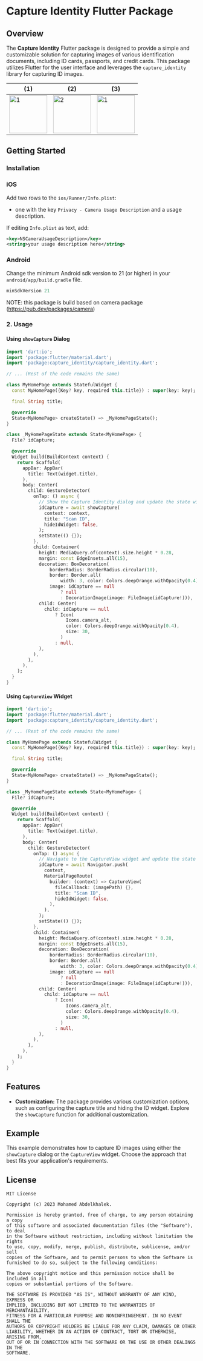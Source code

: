 # Capture Identity Flutter Package

## Overview

The **Capture Identity** Flutter package is designed to provide a simple and customizable solution for capturing images of various identification documents, including ID cards, passports, and credit cards. This package utilizes Flutter for the user interface and leverages the `capture_identity` library for capturing ID images.

| (1)                                                                                                                         | (2)                                                                                                                         | (3)                                                                                                                   |
| ------------------------------------------------------------------------------------------------------------------------------- | ---------------------------------------------------------------------------------------------------------------------------- | ---------------------------------------------------------------------------------------------------------------------------- |
| <img src="https://github.com/mohamed296/capture_identity/blob/main/assets/1.jpeg?raw=true?raw=true" alt="1" width="100"> | <img src="https://github.com/mohamed296/capture_identity/blob/main/assets/2.jpeg?raw=true?raw=true" alt="2" width="100"> | <img src="https://github.com/mohamed296/capture_identity/blob/main/assets/3.jpeg?raw=true?raw=true" alt="1" width="100">                                                                                                  |


## Getting Started

### Installation

### iOS

Add two rows to the `ios/Runner/Info.plist`:

* one with the key `Privacy - Camera Usage Description` and a usage description.
  
If editing `Info.plist` as text, add:

```xml
<key>NSCameraUsageDescription</key>
<string>your usage description here</string>
```

### Android

Change the minimum Android sdk version to 21 (or higher) in your `android/app/build.gradle` file.

```groovy
minSdkVersion 21
```

NOTE: this package is build based on camera package (https://pub.dev/packages/camera)
### 2. Usage

#### Using `showCapture` Dialog

```dart
import 'dart:io';
import 'package:flutter/material.dart';
import 'package:capture_identity/capture_identity.dart';

// ... (Rest of the code remains the same)

class MyHomePage extends StatefulWidget {
  const MyHomePage({Key? key, required this.title}) : super(key: key);

  final String title;

  @override
  State<MyHomePage> createState() => _MyHomePageState();
}

class _MyHomePageState extends State<MyHomePage> {
  File? idCapture;

  @override
  Widget build(BuildContext context) {
    return Scaffold(
      appBar: AppBar(
        title: Text(widget.title),
      ),
      body: Center(
        child: GestureDetector(
          onTap: () async {
            // Show the Capture Identity dialog and update the state with the captured image
            idCapture = await showCapture(
              context: context,
              title: "Scan ID",
              hideIdWidget: false,
            );
            setState(() {});
          },
          child: Container(
            height: MediaQuery.of(context).size.height * 0.28,
            margin: const EdgeInsets.all(15),
            decoration: BoxDecoration(
                borderRadius: BorderRadius.circular(10),
                border: Border.all(
                    width: 3, color: Colors.deepOrange.withOpacity(0.4)),
                image: idCapture == null
                    ? null
                    : DecorationImage(image: FileImage(idCapture!))),
            child: Center(
              child: idCapture == null
                  ? Icon(
                      Icons.camera_alt,
                      color: Colors.deepOrange.withOpacity(0.4),
                      size: 30,
                    )
                  : null,
            ),
          ),
        ),
      ),
    );
  }
}
```

#### Using `CaptureView` Widget

```dart
import 'dart:io';
import 'package:flutter/material.dart';
import 'package:capture_identity/capture_identity.dart';

// ... (Rest of the code remains the same)

class MyHomePage extends StatefulWidget {
  const MyHomePage({Key? key, required this.title}) : super(key: key);

  final String title;

  @override
  State<MyHomePage> createState() => _MyHomePageState();
}

class _MyHomePageState extends State<MyHomePage> {
  File? idCapture;

  @override
  Widget build(BuildContext context) {
    return Scaffold(
      appBar: AppBar(
        title: Text(widget.title),
      ),
      body: Center(
        child: GestureDetector(
          onTap: () async {
            // Navigate to the CaptureView widget and update the state with the captured image
            idCapture = await Navigator.push(
              context,
              MaterialPageRoute(
                builder: (context) => CaptureView(
                  fileCallback: (imagePath) {},
                  title: "Scan ID",
                  hideIdWidget: false,
                ),
              ),
            );
            setState(() {});
          },
          child: Container(
            height: MediaQuery.of(context).size.height * 0.28,
            margin: const EdgeInsets.all(15),
            decoration: BoxDecoration(
                borderRadius: BorderRadius.circular(10),
                border: Border.all(
                    width: 3, color: Colors.deepOrange.withOpacity(0.4)),
                image: idCapture == null
                    ? null
                    : DecorationImage(image: FileImage(idCapture!))),
            child: Center(
              child: idCapture == null
                  ? Icon(
                      Icons.camera_alt,
                      color: Colors.deepOrange.withOpacity(0.4),
                      size: 30,
                    )
                  : null,
            ),
          ),
        ),
      ),
    );
  }
}
```

## Features

- **Customization:** The package provides various customization options, such as configuring the capture title and hiding the ID widget. Explore the `showCapture` function for additional customization.

## Example

This example demonstrates how to capture ID images using either the `showCapture` dialog or the `CaptureView` widget. Choose the approach that best fits your application's requirements.

## License

```
MIT License

Copyright (c) 2023 Mohamed Abdelkhalek.

Permission is hereby granted, free of charge, to any person obtaining a copy
of this software and associated documentation files (the "Software"), to deal
in the Software without restriction, including without limitation the rights
to use, copy, modify, merge, publish, distribute, sublicense, and/or sell
copies of the Software, and to permit persons to whom the Software is
furnished to do so, subject to the following conditions:

The above copyright notice and this permission notice shall be included in all
copies or substantial portions of the Software.

THE SOFTWARE IS PROVIDED "AS IS", WITHOUT WARRANTY OF ANY KIND, EXPRESS OR
IMPLIED, INCLUDING BUT NOT LIMITED TO THE WARRANTIES OF MERCHANTABILITY,
FITNESS FOR A PARTICULAR PURPOSE AND NONINFRINGEMENT. IN NO EVENT SHALL THE
AUTHORS OR COPYRIGHT HOLDERS BE LIABLE FOR ANY CLAIM, DAMAGES OR OTHER
LIABILITY, WHETHER IN AN ACTION OF CONTRACT, TORT OR OTHERWISE, ARISING FROM,
OUT OF OR IN CONNECTION WITH THE SOFTWARE OR THE USE OR OTHER DEALINGS IN THE
SOFTWARE.
```
